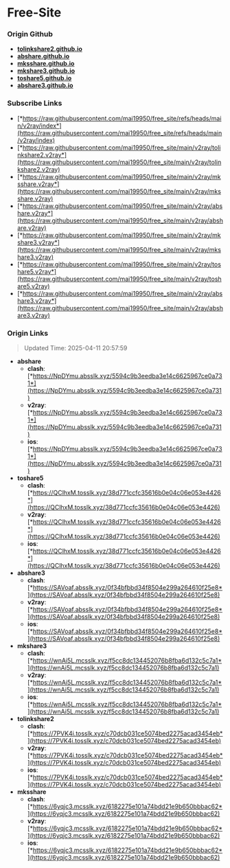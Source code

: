 # Free-Site

### Origin Github

- [**tolinkshare2.github.io**](https://github.com/tolinkshare2/tolinkshare2.github.io)
- [**abshare.github.io**](https://github.com/abshare/abshare.github.io)
- [**mksshare.github.io**](https://github.com/mksshare/mksshare.github.io)
- [**mkshare3.github.io**](https://github.com/mkshare3/mkshare3.github.io)
- [**toshare5.github.io**](https://github.com/toshare5/toshare5.github.io)
- [**abshare3.github.io**](https://github.com/abshare3/abshare3.github.io)

### Subscribe Links

- [*https://raw.githubusercontent.com/mai19950/free_site/refs/heads/main/v2ray/index*](https://raw.githubusercontent.com/mai19950/free_site/refs/heads/main/v2ray/index)
- [*https://raw.githubusercontent.com/mai19950/free_site/main/v2ray/tolinkshare2.v2ray*](https://raw.githubusercontent.com/mai19950/free_site/main/v2ray/tolinkshare2.v2ray)
- [*https://raw.githubusercontent.com/mai19950/free_site/main/v2ray/mksshare.v2ray*](https://raw.githubusercontent.com/mai19950/free_site/main/v2ray/mksshare.v2ray)
- [*https://raw.githubusercontent.com/mai19950/free_site/main/v2ray/abshare.v2ray*](https://raw.githubusercontent.com/mai19950/free_site/main/v2ray/abshare.v2ray)
- [*https://raw.githubusercontent.com/mai19950/free_site/main/v2ray/mkshare3.v2ray*](https://raw.githubusercontent.com/mai19950/free_site/main/v2ray/mkshare3.v2ray)
- [*https://raw.githubusercontent.com/mai19950/free_site/main/v2ray/toshare5.v2ray*](https://raw.githubusercontent.com/mai19950/free_site/main/v2ray/toshare5.v2ray)
- [*https://raw.githubusercontent.com/mai19950/free_site/main/v2ray/abshare3.v2ray*](https://raw.githubusercontent.com/mai19950/free_site/main/v2ray/abshare3.v2ray)

### Origin Links

> Updated Time: 2025-04-11 20:57:59

- **abshare**
  - **clash**: [*https://NpDYmu.absslk.xyz/5594c9b3eedba3e14c6625967ce0a731*](https://NpDYmu.absslk.xyz/5594c9b3eedba3e14c6625967ce0a731)
  - **v2ray**: [*https://NpDYmu.absslk.xyz/5594c9b3eedba3e14c6625967ce0a731*](https://NpDYmu.absslk.xyz/5594c9b3eedba3e14c6625967ce0a731)
  - **ios**: [*https://NpDYmu.absslk.xyz/5594c9b3eedba3e14c6625967ce0a731*](https://NpDYmu.absslk.xyz/5594c9b3eedba3e14c6625967ce0a731)
- **toshare5**
  - **clash**: [*https://QClhxM.tosslk.xyz/38d771ccfc35616b0e04c06e053e4426*](https://QClhxM.tosslk.xyz/38d771ccfc35616b0e04c06e053e4426)
  - **v2ray**: [*https://QClhxM.tosslk.xyz/38d771ccfc35616b0e04c06e053e4426*](https://QClhxM.tosslk.xyz/38d771ccfc35616b0e04c06e053e4426)
  - **ios**: [*https://QClhxM.tosslk.xyz/38d771ccfc35616b0e04c06e053e4426*](https://QClhxM.tosslk.xyz/38d771ccfc35616b0e04c06e053e4426)
- **abshare3**
  - **clash**: [*https://SAVoaf.absslk.xyz/0f34bfbbd34f8504e299a264610f25e8*](https://SAVoaf.absslk.xyz/0f34bfbbd34f8504e299a264610f25e8)
  - **v2ray**: [*https://SAVoaf.absslk.xyz/0f34bfbbd34f8504e299a264610f25e8*](https://SAVoaf.absslk.xyz/0f34bfbbd34f8504e299a264610f25e8)
  - **ios**: [*https://SAVoaf.absslk.xyz/0f34bfbbd34f8504e299a264610f25e8*](https://SAVoaf.absslk.xyz/0f34bfbbd34f8504e299a264610f25e8)
- **mkshare3**
  - **clash**: [*https://wnAi5L.mcsslk.xyz/f5cc8dc134452076b8fba6d132c5c7a1*](https://wnAi5L.mcsslk.xyz/f5cc8dc134452076b8fba6d132c5c7a1)
  - **v2ray**: [*https://wnAi5L.mcsslk.xyz/f5cc8dc134452076b8fba6d132c5c7a1*](https://wnAi5L.mcsslk.xyz/f5cc8dc134452076b8fba6d132c5c7a1)
  - **ios**: [*https://wnAi5L.mcsslk.xyz/f5cc8dc134452076b8fba6d132c5c7a1*](https://wnAi5L.mcsslk.xyz/f5cc8dc134452076b8fba6d132c5c7a1)
- **tolinkshare2**
  - **clash**: [*https://7PVK4i.tosslk.xyz/c70dcb031ce5074bed2275acad3454eb*](https://7PVK4i.tosslk.xyz/c70dcb031ce5074bed2275acad3454eb)
  - **v2ray**: [*https://7PVK4i.tosslk.xyz/c70dcb031ce5074bed2275acad3454eb*](https://7PVK4i.tosslk.xyz/c70dcb031ce5074bed2275acad3454eb)
  - **ios**: [*https://7PVK4i.tosslk.xyz/c70dcb031ce5074bed2275acad3454eb*](https://7PVK4i.tosslk.xyz/c70dcb031ce5074bed2275acad3454eb)
- **mksshare**
  - **clash**: [*https://6yqjc3.mcsslk.xyz/6182275e101a74bdd21e9b650bbbac62*](https://6yqjc3.mcsslk.xyz/6182275e101a74bdd21e9b650bbbac62)
  - **v2ray**: [*https://6yqjc3.mcsslk.xyz/6182275e101a74bdd21e9b650bbbac62*](https://6yqjc3.mcsslk.xyz/6182275e101a74bdd21e9b650bbbac62)
  - **ios**: [*https://6yqjc3.mcsslk.xyz/6182275e101a74bdd21e9b650bbbac62*](https://6yqjc3.mcsslk.xyz/6182275e101a74bdd21e9b650bbbac62)
